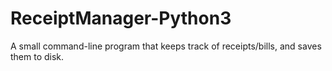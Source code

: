 # ReceiptManager-Python3
A small command-line program that keeps track of receipts/bills, and saves them to disk.
